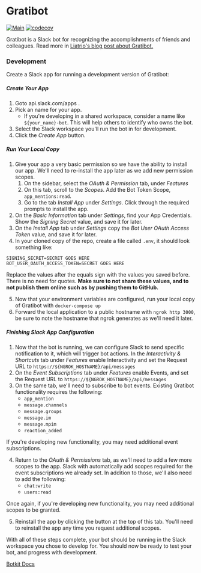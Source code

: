
# Gratibot

[![Main](https://github.com/liatrio/gratibot-rewrite/actions/workflows/main.yaml/badge.svg)](https://github.com/liatrio/gratibot-rewrite/actions/workflows/main.yaml) [![codecov](https://codecov.io/gh/liatrio/gratibot-rewrite/branch/main/graph/badge.svg)](https://codecov.io/gh/liatrio/gratibot-rewrite)

Gratibot is a Slack bot for recognizing the accomplishments of friends and
colleagues. Read more in [Liatrio's blog post about Gratibot.](https://www.liatrio.com/blog/gratibot-chatbot)

### Development

Create a Slack app for running a development version of Gratibot:

##### Create Your App

1. Goto api.slack.com/apps .
2. Pick an name for your app.
    - If you're developing in a shared workspace, consider a name like `${your_name}-bot`.
This will help others to identify who owns the bot.
3. Select the Slack workspace you'll run the bot in for development.
4. Click the *Create App* button.

##### Run Your Local Copy

1. Give your app a very basic permission so we have the ability to install
our app. We'll need to re-install the app later as we add new permission scopes.
    1. On the sidebar, select the *OAuth & Permission* tab, under *Features*
    2. On this tab, scroll to the *Scopes*. Add the Bot Token Scope, `app_mentions:read`.
    3. Go to the tab *Install App* under *Settings*. Click through the required
prompts to install the app.
2. On the *Basic Information* tab under *Settings*, find your App Credentials.
Show the *Signing Secret* value, and save it for later.
3. On the *Install App* tab under *Settings* copy the *Bot User OAuth Access Token*
value, and save it for later.
4. In your cloned copy of the repo, create a file called `.env`, it should look
something like:
```
SIGNING_SECRET=SECRET GOES HERE
BOT_USER_OAUTH_ACCESS_TOKEN=SECRET GOES HERE
```
Replace the values after the equals sign with the values you saved before.
There is no need for quotes. **Make sure to not share these values, and to not
publish them online such as by pushing them to GitHub.**

5. Now that your environment variables are configured, run your local copy
of Gratibot with `docker-compose up`
6. Forward the local application to a public hostname with `ngrok http 3000`,
be sure to note the hostname that ngrok generates as we'll need it later.

##### Finishing Slack App Configuration

1. Now that the bot is running, we can configure Slack to send specific
notification to it, which will trigger bot actions. In the
*Interactivity & Shortcuts* tab under *Features* enable Interactivity and set
the Request URL to `https://${NGROK_HOSTNAME}/api/messages`
2. On the *Event Subscriptions* tab under *Features* enable Events, and set the
Request URL to `https://${NGROK_HOSTNAME}/api/messages`
3. On the same tab, we'll need to subscribe to bot events. Existing Gratibot
functionality requires the following:
    - `app_mention`
    - `message.channels`
    - `message.groups`
    - `message.im`
    - `message.mpim`
    - `reaction_added`

If you're developing new functionality, you may need additional event
subscriptions.

4. Return to the *OAuth & Permissions* tab, as we'll need to add a few more
scopes to the app. Slack with automatically add scopes required for the event
subscriptions we already set. In addition to those, we'll also need to add the
following:
    - `chat:write`
    - `users:read`

Once again, if you're developing new functionality, you may need additional
scopes to be granted.

5. Reinstall the app by clicking the button at the top of this tab. You'll need
to reinstall the app any time you request additional scopes.

With all of these steps complete, your bot should be running in the Slack
workspace you chose to develop for. You should now be ready to test your bot,
and progress with development.

[Botkit Docs](https://botkit.ai/docs/v4)

